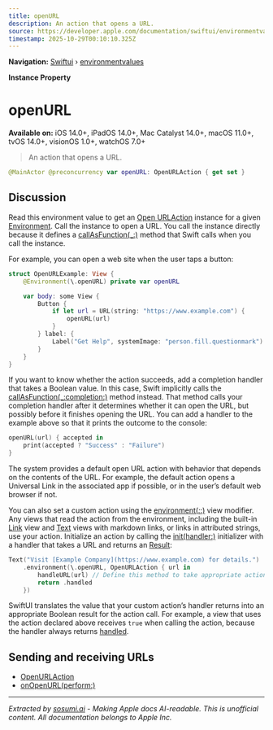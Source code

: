 ```yaml
---
title: openURL
description: An action that opens a URL.
source: https://developer.apple.com/documentation/swiftui/environmentvalues/openurl
timestamp: 2025-10-29T00:10:10.325Z
---
```


**Navigation:** [Swiftui](/documentation/swiftui) › [environmentvalues](/documentation/swiftui/environmentvalues)

**Instance Property**

# openURL

**Available on:** iOS 14.0+, iPadOS 14.0+, Mac Catalyst 14.0+, macOS 11.0+, tvOS 14.0+, visionOS 1.0+, watchOS 7.0+

> An action that opens a URL.

```swift
@MainActor @preconcurrency var openURL: OpenURLAction { get set }
```

## Discussion

Read this environment value to get an [Open URLAction](/documentation/swiftui/openurlaction) instance for a given [Environment](/documentation/swiftui/environment). Call the instance to open a URL. You call the instance directly because it defines a [callAsFunction(_:)](/documentation/swiftui/openurlaction/callasfunction(_:)) method that Swift calls when you call the instance.

For example, you can open a web site when the user taps a button:

```swift
struct OpenURLExample: View {
    @Environment(\.openURL) private var openURL

    var body: some View {
        Button {
            if let url = URL(string: "https://www.example.com") {
                openURL(url)
            }
        } label: {
            Label("Get Help", systemImage: "person.fill.questionmark")
        }
    }
}
```

If you want to know whether the action succeeds, add a completion handler that takes a Boolean value. In this case, Swift implicitly calls the [callAsFunction(_:completion:)](/documentation/swiftui/openurlaction/callasfunction(_:completion:)) method instead. That method calls your completion handler after it determines whether it can open the URL, but possibly before it finishes opening the URL. You can add a handler to the example above so that it prints the outcome to the console:

```swift
openURL(url) { accepted in
    print(accepted ? "Success" : "Failure")
}
```

The system provides a default open URL action with behavior that depends on the contents of the URL. For example, the default action opens a Universal Link in the associated app if possible, or in the user’s default web browser if not.

You can also set a custom action using the [environment(_:_:)](/documentation/swiftui/view/environment(_:_:)) view modifier. Any views that read the action from the environment, including the built-in [Link](/documentation/swiftui/link) view and [Text](/documentation/swiftui/text) views with markdown links, or links in attributed strings, use your action. Initialize an action by calling the [init(handler:)](/documentation/swiftui/openurlaction/init(handler:)) initializer with a handler that takes a URL and returns an [Result](/documentation/swiftui/openurlaction/result):

```swift
Text("Visit [Example Company](https://www.example.com) for details.")
    .environment(\.openURL, OpenURLAction { url in
        handleURL(url) // Define this method to take appropriate action.
        return .handled
    })
```

SwiftUI translates the value that your custom action’s handler returns into an appropriate Boolean result for the action call. For example, a view that uses the action declared above receives `true` when calling the action, because the handler always returns [handled](/documentation/swiftui/openurlaction/result/handled).

## Sending and receiving URLs

- [OpenURLAction](/documentation/swiftui/openurlaction)
- [onOpenURL(perform:)](/documentation/swiftui/view/onopenurl(perform:))

---

*Extracted by [sosumi.ai](https://sosumi.ai) - Making Apple docs AI-readable.*
*This is unofficial content. All documentation belongs to Apple Inc.*
